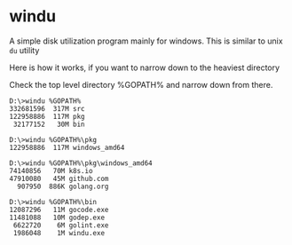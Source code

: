 # windu
A simple disk utilization program mainly for windows.
This is similar to unix `du` utility


Here is how it works, if you want to narrow down to the heaviest directory

Check the top level directory %GOPATH% and narrow down from there. 
```
D:\>windu %GOPATH%
332681596  317M src
122958886  117M pkg
 32177152   30M bin

D:\>windu %GOPATH%\pkg
122958886  117M windows_amd64

D:\>windu %GOPATH%\pkg\windows_amd64
74140856   70M k8s.io
47910080   45M github.com
  907950  886K golang.org

D:\>windu %GOPATH%\bin
12087296   11M gocode.exe
11481088   10M godep.exe
 6622720    6M golint.exe
 1986048    1M windu.exe
```
